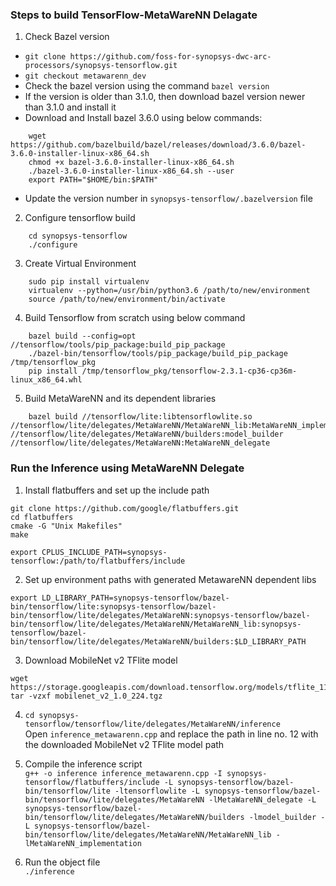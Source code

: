 ### Steps to build TensorFlow-MetaWareNN Delagate

1. Check Bazel version
* `git clone https://github.com/foss-for-synopsys-dwc-arc-processors/synopsys-tensorflow.git`
* `git checkout metawarenn_dev`
* Check the bazel version using the command `bazel version`
* If the version is older than 3.1.0, then download bazel version newer than 3.1.0 and install it
* Download and Install bazel 3.6.0 using below commands:
```
    wget https://github.com/bazelbuild/bazel/releases/download/3.6.0/bazel-3.6.0-installer-linux-x86_64.sh
    chmod +x bazel-3.6.0-installer-linux-x86_64.sh
    ./bazel-3.6.0-installer-linux-x86_64.sh --user
    export PATH="$HOME/bin:$PATH"
```
* Update the version number in `synopsys-tensorflow/.bazelversion` file

2. Configure tensorflow build
```
    cd synopsys-tensorflow
    ./configure
```

3. Create Virtual Environment
```
    sudo pip install virtualenv
    virtualenv --python=/usr/bin/python3.6 /path/to/new/environment
    source /path/to/new/environment/bin/activate
```

4. Build Tensorflow from scratch using below command
```
    bazel build --config=opt //tensorflow/tools/pip_package:build_pip_package
    ./bazel-bin/tensorflow/tools/pip_package/build_pip_package /tmp/tensorflow_pkg
    pip install /tmp/tensorflow_pkg/tensorflow-2.3.1-cp36-cp36m-linux_x86_64.whl
```

5. Build MetaWareNN and its dependent libraries
```
    bazel build //tensorflow/lite:libtensorflowlite.so //tensorflow/lite/delegates/MetaWareNN/MetaWareNN_lib:MetaWareNN_implementation //tensorflow/lite/delegates/MetaWareNN/builders:model_builder //tensorflow/lite/delegates/MetaWareNN:MetaWareNN_delegate
```


### Run the Inference using MetaWareNN Delegate

1.  Install flatbuffers and set up the include path
```
git clone https://github.com/google/flatbuffers.git
cd flatbuffers
cmake -G "Unix Makefiles"
make

export CPLUS_INCLUDE_PATH=synopsys-tensorflow:/path/to/flatbuffers/include
```
    
2.  Set up environment paths with generated MetawareNN dependent libs
```
export LD_LIBRARY_PATH=synopsys-tensorflow/bazel-bin/tensorflow/lite:synopsys-tensorflow/bazel-bin/tensorflow/lite/delegates/MetaWareNN:synopsys-tensorflow/bazel-bin/tensorflow/lite/delegates/MetaWareNN/MetaWareNN_lib:synopsys-tensorflow/bazel-bin/tensorflow/lite/delegates/MetaWareNN/builders:$LD_LIBRARY_PATH
```

3. Download MobileNet v2 TFlite model
```
wget https://storage.googleapis.com/download.tensorflow.org/models/tflite_11_05_08/mobilenet_v2_1.0_224.tgz
tar -vzxf mobilenet_v2_1.0_224.tgz
```

4. `cd synopsys-tensorflow/tensorflow/lite/delegates/MetaWareNN/inference`  
Open `inference_metawarenn.cpp` and replace the path in line no. 12 with the downloaded MobileNet v2 TFlite model path

5. Compile the inference script  
`g++ -o inference inference_metawarenn.cpp -I synopsys-tensorflow/flatbuffers/include -L synopsys-tensorflow/bazel-bin/tensorflow/lite -ltensorflowlite -L synopsys-tensorflow/bazel-bin/tensorflow/lite/delegates/MetaWareNN -lMetaWareNN_delegate -L synopsys-tensorflow/bazel-bin/tensorflow/lite/delegates/MetaWareNN/builders -lmodel_builder -L synopsys-tensorflow/bazel-bin/tensorflow/lite/delegates/MetaWareNN/MetaWareNN_lib -lMetaWareNN_implementation`  

6. Run the object file  
`./inference`
